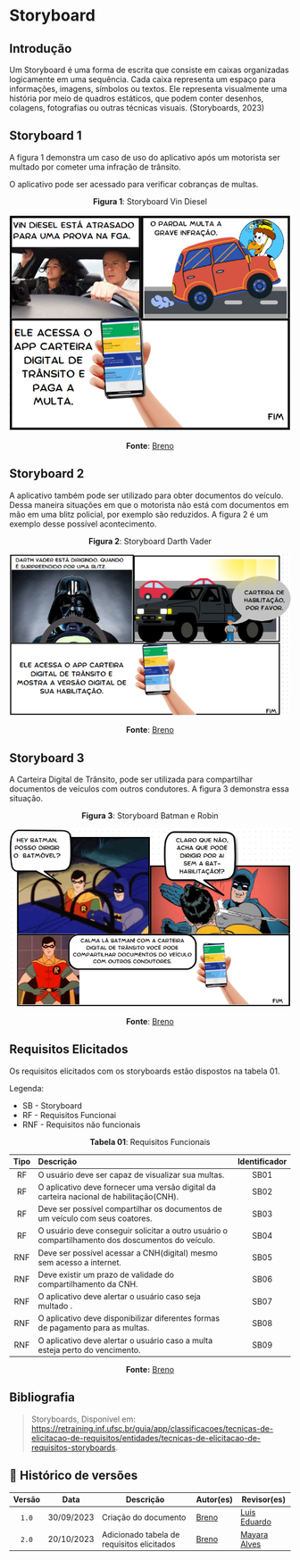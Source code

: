 # Storyboard

## Introdução

Um Storyboard é uma forma de escrita que consiste em caixas organizadas logicamente
em uma sequência. Cada caixa representa um espaço para informações, imagens, símbolos
ou textos. Ele representa visualmente uma história por meio de quadros estáticos, que
podem conter desenhos, colagens, fotografias ou outras técnicas visuais.
(Storyboards, 2023)

## Storyboard 1

A figura 1 demonstra um caso de uso do aplicativo após um motorista ser multado por
cometer uma infração de trânsito.

O aplicativo pode ser acessado para verificar cobranças de multas.

<center>

**Figura 1**: Storyboard Vin Diesel

![Storyboard 1](../assets/storyboard/storyboard-1.png)

**Fonte**: [Breno](https://github.com/brenob6)

</center>

## Storyboard 2

A aplicativo também pode ser utilizado para obter documentos do veículo. Dessa maneira
situações em que o motorista não está com documentos em mão em uma blitz policial, por exemplo
são reduzidos. A figura 2 é um exemplo desse possível acontecimento.

<center>

**Figura 2**: Storyboard Darth Vader

![Storyboard 2](../assets/storyboard/storyboard-2.png)

**Fonte**: [Breno](https://github.com/brenob6)
</center>

## Storyboard 3

A Carteira Digital de Trânsito, pode ser utilizada para compartilhar documentos de veículos com
outros condutores. A figura 3 demonstra essa situação.

<center>

**Figura 3**: Storyboard Batman e Robin

![Storyboard 3](../assets/storyboard/storyboard-3.png)

**Fonte**: [Breno](https://github.com/brenob6)

</center>

## Requisitos Elicitados

Os requisitos elicitados com os storyboards estão dispostos na tabela 01.

Legenda:

- SB - Storyboard
- RF - Requisitos Funcionai
- RNF - Requisitos não funcionais

<center>

**Tabela 01**: Requisitos Funcionais

|Tipo|Descrição|Identificador|
|:-:|:-|:-:|
|RF |O usuário deve ser capaz de visualizar sua multas.|SB01|
|RF |O aplicativo deve fornecer uma versão digital da carteira nacional de habilitação(CNH).|SB02|
|RF |Deve ser possível compartilhar os documentos de um veículo com seus coatores.|SB03|
|RF |O usuário deve conseguir solicitar a outro usuário o compartilhamento dos doscumentos do veículo.|SB04|
|RNF|Deve ser possível acessar a CNH(digital) mesmo sem acesso a internet.|SB05|
|RNF|Deve existir um prazo de validade do compartilhamento da CNH.|SB06|
|RNF|O aplicativo deve alertar o usuário caso seja multado .|SB07|
|RNF|O aplicativo deve disponibilizar diferentes formas de pagamento para as multas.|SB08|
|RNF|O aplicativo deve alertar o usuário caso a multa esteja perto do vencimento.|SB09|

**Fonte:** [Breno](https://github.com/brenob6)

</center>

## Bibliografia

> Storyboards, Disponível em: <https://retraining.inf.ufsc.br/guia/app/classificacoes/tecnicas-de-elicitacao-de-requisitos/entidades/tecnicas-de-elicitacao-de-requisitos-storyboards>.


## 📑 Histórico de versões 

Versão  |   Data    | Descrição | Autor(es)     | Revisor(es)|
:-----: | :----:    | ------    | ----------    | ----------|
|`1.0`|30/09/2023|Criação do documento | [Breno](https://github.com/brenob6) | [Luis Eduardo](https://github.com/LuisMiranda10)|
|`2.0`|20/10/2023|Adicionado tabela de requisitos elicitados|[Breno](https://github.com/brenob6)|  [Mayara Alves](https://github.com/Mayara-tech)
